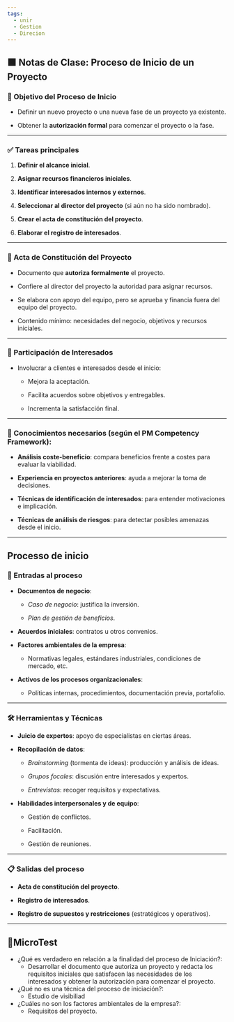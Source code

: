 ```yaml
---
tags:
  - unir
  - Gestion
  - Direcion
---
```



## 🟩 **Notas de Clase: Proceso de Inicio de un Proyecto**

### 📌 Objetivo del Proceso de Inicio

- Definir un nuevo proyecto o una nueva fase de un proyecto ya existente.
    
- Obtener la **autorización formal** para comenzar el proyecto o la fase.
    

---

### ✅ **Tareas principales**

1. **Definir el alcance inicial**.
    
2. **Asignar recursos financieros iniciales**.
    
3. **Identificar interesados internos y externos**.
    
4. **Seleccionar al director del proyecto** (si aún no ha sido nombrado).
    
5. **Crear el acta de constitución del proyecto**.
    
6. **Elaborar el registro de interesados**.
    

---

### 📜 Acta de Constitución del Proyecto

- Documento que **autoriza formalmente** el proyecto.
    
- Confiere al director del proyecto la autoridad para asignar recursos.
    
- Se elabora con apoyo del equipo, pero se aprueba y financia fuera del equipo del proyecto.
    
- Contenido mínimo: necesidades del negocio, objetivos y recursos iniciales.
    

---

### 🤝 Participación de Interesados

- Involucrar a clientes e interesados desde el inicio:
    
    - Mejora la aceptación.
        
    - Facilita acuerdos sobre objetivos y entregables.
        
    - Incrementa la satisfacción final.
        

---

### 📘 Conocimientos necesarios (según el PM Competency Framework):

- **Análisis coste-beneficio**: compara beneficios frente a costes para evaluar la viabilidad.
    
- **Experiencia en proyectos anteriores**: ayuda a mejorar la toma de decisiones.
    
- **Técnicas de identificación de interesados**: para entender motivaciones e implicación.
    
- **Técnicas de análisis de riesgos**: para detectar posibles amenazas desde el inicio.
    

---
## Processo de inicio
### 📂 Entradas al proceso

- **Documentos de negocio**:
    
    - _Caso de negocio_: justifica la inversión.
        
    - _Plan de gestión de beneficios_.
        
- **Acuerdos iniciales**: contratos u otros convenios.
    
- **Factores ambientales de la empresa**:
    
    - Normativas legales, estándares industriales, condiciones de mercado, etc.
        
- **Activos de los procesos organizacionales**:
    
    - Políticas internas, procedimientos, documentación previa, portafolio.
        

---

### 🛠 Herramientas y Técnicas

- **Juicio de expertos**: apoyo de especialistas en ciertas áreas.
    
- **Recopilación de datos**:
    
    - _Brainstorming_ (tormenta de ideas): producción y análisis de ideas.
        
    - _Grupos focales_: discusión entre interesados y expertos.
        
    - _Entrevistas_: recoger requisitos y expectativas.
        
- **Habilidades interpersonales y de equipo**:
    
    - Gestión de conflictos.
        
    - Facilitación.
        
    - Gestión de reuniones.
        

---

### 📋 Salidas del proceso

- **Acta de constitución del proyecto**.
    
- **Registro de interesados**.
    
- **Registro de supuestos y restricciones** (estratégicos y operativos).
    

---

## 📝MicroTest

- ¿Qué es verdadero en relación a la finalidad del proceso de Iniciación?:
	- Desarrollar el documento que autoriza un proyecto y redacta los requisitos iniciales que satisfacen las necesidades de los interesados y obtener la autorización para comenzar el proyecto.
- ¿Qué no es una técnica del proceso de iniciación?:
	- Estudio de visibiliad
- ¿Cuáles no son los factores ambientales de la empresa?:
	- Requisitos del proyecto.